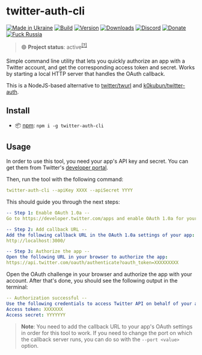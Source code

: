 # twitter-auth-cli

[![Made in Ukraine](https://img.shields.io/badge/made_in-ukraine-ffd700.svg?labelColor=0057b7)](https://vshymanskyy.github.io/StandWithUkraine)
[![Build](https://img.shields.io/github/workflow/status/Tyrrrz/twitter-auth-cli/main/master)](https://github.com/Tyrrrz/twitter-auth-cli/actions)
[![Version](https://img.shields.io/npm/v/twitter-auth-cli.svg)](http://npmjs.com/package/twitter-auth-cli)
[![Downloads](https://img.shields.io/npm/dm/twitter-auth-cli.svg)](http://npmjs.com/package/twitter-auth-cli)
[![Discord](https://img.shields.io/discord/869237470565392384?label=discord)](https://discord.gg/2SUWKFnHSm)
[![Donate](https://img.shields.io/badge/donate-$$$-8a2be2.svg)](https://tyrrrz.me/donate)
[![Fuck Russia](https://img.shields.io/badge/fuck-russia-e4181c.svg?labelColor=000000)](https://twitter.com/tyrrrz/status/1495972128977571848)

> 🟢 **Project status**: active<sup>[[?]](https://github.com/Tyrrrz/.github/blob/master/docs/project-status.md)</sup>

Simple command line utility that lets you quickly authorize an app with a Twitter account, and get the corresponding access token and secret.
Works by starting a local HTTP server that handles the OAuth callback.

This is a NodeJS-based alternative to [twitter/twurl](https://github.com/twitter/twurl) and [k0kubun/twitter-auth](https://github.com/k0kubun/twitter-auth).

## Install

- 📦 [npm](http://npmjs.com/package/twitter-auth-cli): `npm i -g twitter-auth-cli`

## Usage

In order to use this tool, you need your app's API key and secret.
You can get them from Twitter's [developer portal](https://developer.twitter.com/apps).

Then, run the tool with the following command:

```yml
twitter-auth-cli --apiKey XXXX --apiSecret YYYY
```

This should guide you through the next steps:

```yml
-- Step 1: Enable OAuth 1.0a --
Go to https://developer.twitter.com/apps and enable OAuth 1.0a for your app.

-- Step 2: Add callback URL --
Add the following callback URL in the OAuth 1.0a settings of your app:
http://localhost:3000/

-- Step 3: Authorize the app --
Open the following URL in your browser to authorize the app:
https://api.twitter.com/oauth/authenticate?oauth_token=XXXXXXXXX
```

Open the OAuth challenge in your browser and authorize the app with your account.
After that's done, you should see the following output in the terminal:

```yml
-- Authorization successful --
Use the following credentials to access Twitter API on behalf of your account:
Access token: XXXXXXX
Access secret: YYYYYYY
```

> **Note**:
> You need to add the callback URL to your app's OAuth settings in order for this tool to work.
> If you need to change the port on which the callback server runs, you can do so with the `--port <value>` option.
